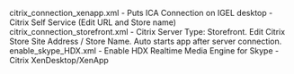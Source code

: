 citrix_connection_xenapp.xml - Puts ICA Connection on IGEL desktop - Citrix Self Service (Edit URL and Store name) <br />
citrix_connection_storefront.xml - Citrix Server Type: Storefront. Edit Citrix Store Site Address / Store Name. Auto starts app after server connection. <br />
enable_skype_HDX.xml - Enable HDX Realtime Media Engine for Skype - Citrix XenDesktop/XenApp <br />

